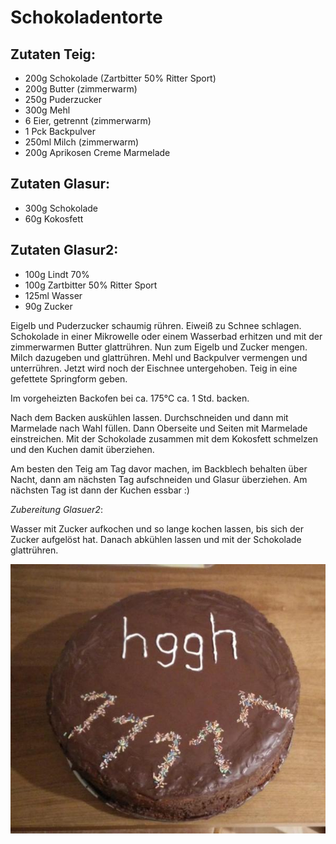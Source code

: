 Schokoladentorte
================


Zutaten Teig:
---------------
 * 200g Schokolade (Zartbitter 50% Ritter Sport)
 * 200g Butter (zimmerwarm)
 * 250g Puderzucker
 * 300g Mehl
 * 6 Eier, getrennt (zimmerwarm)
 * 1 Pck Backpulver
 * 250ml Milch (zimmerwarm)
 * 200g Aprikosen Creme Marmelade

Zutaten Glasur:
---------------
 * 300g Schokolade
 * 60g Kokosfett

Zutaten Glasur2:
---------------
 * 100g Lindt 70%
 * 100g Zartbitter 50% Ritter Sport
 * 125ml Wasser
 * 90g Zucker


Eigelb und Puderzucker schaumig rühren. Eiweiß zu Schnee schlagen. Schokolade 
in einer Mikrowelle oder einem Wasserbad erhitzen und mit der zimmerwarmen Butter glattrühren.
Nun zum Eigelb und Zucker mengen. Milch dazugeben und glattrühren. 
Mehl und Backpulver vermengen und unterrühren. Jetzt wird noch der Eischnee untergehoben.
Teig in eine gefettete Springform geben.

Im vorgeheizten Backofen bei ca. 175°C ca. 1 Std. backen.

Nach dem Backen auskühlen lassen. Durchschneiden und dann mit Marmelade nach Wahl füllen.
Dann Oberseite und Seiten mit Marmelade einstreichen.
Mit der Schokolade zusammen mit dem Kokosfett schmelzen und den Kuchen damit überziehen. 

Am besten den Teig am Tag davor machen, im Backblech behalten über Nacht, dann am nächsten Tag
aufschneiden und Glasur überziehen. 
Am nächsten Tag ist dann der Kuchen essbar :)


*Zubereitung Glasuer2*:

Wasser mit Zucker aufkochen und so lange kochen lassen, bis sich der Zucker aufgelöst hat. Danach abkühlen lassen und mit der Schokolade glattrühren.


![Schokoladentorte](https://raw.githubusercontent.com/hggh/rezepte/master/pics/schokoladentorte.jpg)
